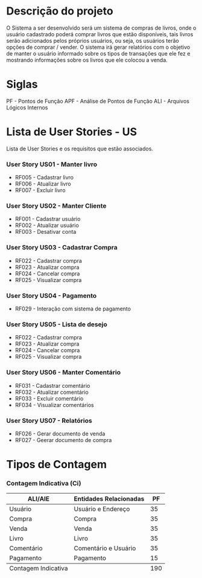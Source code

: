 # Descrição do projeto
O Sistema a ser desenvolvido será um sistema de compras de livros, onde o usuário cadastrado poderá comprar livros que estão disponíveis, tais livros serão adicionados pelos próprios usuários, ou seja, os usuários terão opções de comprar / vender.
O sistema irá gerar relatórios com o objetivo de manter o usuário informado sobre os tipos de transações que ele fez e mostrando informações sobre os livros que ele colocou a venda.

# Siglas
PF - Pontos de Função
APF - Análise de Pontos de Função
ALI - Arquivos Lógicos Internos

# Lista de User Stories - US
Lista de User Stories e os requisitos que estão associados.

### User Story US01 - Manter livro
- RF005 - Cadastrar livro
- RF006 - Atualizar livro
- RF007 - Excluir livro

### User Story US02 - Manter Cliente
- RF001 - Cadastrar usuário
- RF002 - Atualizar usuário
- RF003 - Desativar conta

### User Story US03 - Cadastrar Compra
- RF022 - Cadastrar compra
- RF023 - Atualizar compra
- RF024 - Cancelar compra
- RF025 - Visualizar compra

### User Story US04 - Pagamento
- RF029 - Interação com sistema de pagamento

### User Story US05 - Lista de desejo
- RF022 - Cadastrar compra
- RF023 - Atualizar compra
- RF024 - Cancelar compra
- RF025 - Visualizar compra

### User Story US06 - Manter Comentário
- RF031 - Cadastrar comentário
- RF032 - Atualizar comentário
- RF033 - Excluir comentário
- RF034 - Visualizar comentários

### User Story US07 - Relatórios
- RF026 - Gerar documento de venda
- RF027 - Geerar documento de compra  

# Tipos de Contagem

### Contagem Indicativa (Ci)

<table>
<thead>
<tr>
<th><strong>ALI/AIE</strong></th>
<th><strong>Entidades Relacionadas</strong></th>
<th><strong>PF</strong></th>
</tr>
</thead>
<tbody>
<tr>
<td>Usuário</td>
<td>Usuário e Endereço</td>
<td>35</td>
</tr>
<tr>
<td>Compra</td>
<td>Compra</td>
<td>35</td>
</tr>
<tr>
<td>Venda</td>
<td>Venda</td>
<td>35</td>
</tr>
<tr>
<td>Livro</td>
<td>Livro</td>
<td>35</td>
</tr>
<tr>
<td>Comentário</td>
<td>Comentário e Usuário</td>
<td>35</td>
</tr>
<tr>
<td>Pagamento</td>
<td>Pagamento</td>
<td>15</td>
</tr>
</tbody>
<tfoot>
<tr>
<td>Contagem Indicativa</td>
<td></td>
<td>190</td>
</tr>
</tfoot>
</table>